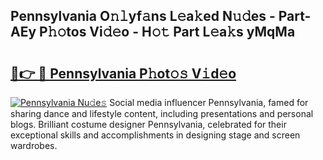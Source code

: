 ## Pennsylvania O𝚗𝚕yf𝚊ns L𝚎a𝚔ed N𝚞𝚍es - Part-AEy P𝚑𝚘tos Vi𝚍𝚎o - H𝚘𝚝 Part L𝚎a𝚔s yMqMa

# <h2><a href="http://kf75rn.oniu.top/?m=Pennsylvania">🔗👉 🔴 Pennsylvania P𝚑ot𝚘𝚜 V𝚒d𝚎o</a></h2>

[![Pennsylvania Nu𝚍e𝚜](https://i.imgur.com/0qMVB7G.gif)](http://kf75rn.oniu.top/?m=Pennsylvania)
Social media influencer Pennsylvania, famed for sharing dance and lifestyle content, including presentations and personal blogs. Brilliant costume designer Pennsylvania, celebrated for their exceptional skills and accomplishments in designing stage and screen wardrobes.  

